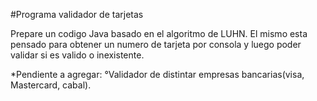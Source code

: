 
#Programa validador de tarjetas


Prepare un codigo Java basado en el algoritmo de LUHN.
El mismo esta pensado para obtener un numero de tarjeta por consola y luego poder validar si es valido o inexistente.

*Pendiente a agregar:
°Validador de distintar empresas bancarias(visa, Mastercard, cabal).
